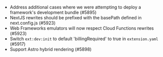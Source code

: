 - Address additional cases where we were attempting to deploy a framework's development bundle (#5895)
- NextJS rewrites should be prefixed with the basePath defined in next.config.js (#5923)
- Web Frameworks emulators will now respect Cloud Functions rewrites (#5923)
- Switch `ext:dev:init` to default 'billingRequired' to true in `extension.yaml` (#5917)
- Support Astro hybrid rendering (#5898)
